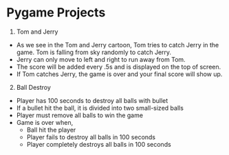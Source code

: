 # Pygame Projects
1. Tom and Jerry
  - As we see in the Tom and Jerry cartoon, Tom tries to catch Jerry in the game. Tom is falling from sky randomly to catch Jerry.
  - Jerry can only move to left and right to run away from Tom.
  - The score will be added every .5s and is displayed on the top of screen.
  - If Tom catches Jerry, the game is over and your final score will show up.
2. Ball Destroy
  - Player has 100 seconds to destroy all balls with bullet
  - If a bullet hit the ball, it is divided into two small-sized balls
  - Player must remove all balls to win the game
  - Game is over when,
      - Ball hit the player
      - Player fails to destroy all balls in 100 seconds
      - Player completely destroys all balls in 100 seconds
